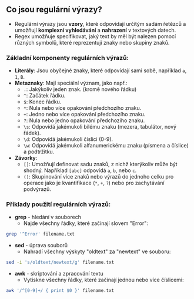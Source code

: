 ## Co jsou regulární výrazy?
- Regulární výrazy jsou **vzory**, které odpovídají určitým sadám řetězců a umožňují **komplexní vyhledávání** a **nahrazení** v textových datech. 
- Regex umožňuje specifikovat, jaký text by měl být nalezen pomocí různých symbolů, které reprezentují znaky nebo skupiny znaků.

### Základní komponenty regulárních výrazů:
- **Literály**: Jsou obyčejné znaky, které odpovídají sami sobě, například `a`, `1`, `B`.
- **Metaznaky**: Mají speciální význam, jako např.:
    - `.`: Jakýkoliv jeden znak. (kromě nového řádku)
    - `^`: Začátek řádku.
    - `$`: Konec řádku.
    - `*`: Nula nebo více opakování předchozího znaku.
    - `+`: Jedno nebo více opakování předchozího znaku.
    - `?`: Nula nebo jedno opakování předchozího znaku.
    - `\s`: Odpovídá jakémukoli bílému znaku (mezera, tabulátor, nový řádek).
    - `\d`: Odpovídá jakémukoli číslici (0-9).
    - `\w`: Odpovídá jakémukoli alfanumerickému znaku (písmena a číslice) a podtržítku.
- **Závorky**:
    - `[]`: Umožňují definovat sadu znaků, z nichž kterýkoliv může být shodný. Například `[abc]` odpovídá `a`, `b`, nebo `c`.
    - `()`: Skupinování více znaků nebo výrazů do jednoho celku pro operace jako je kvantifikace (`*`, `+`, `?`) nebo pro zachytávání podvýrazů.

### Příklady použití regulárních výrazů:
- **grep** - hledání v souborech
	- Najde všechny řádky, které začínají slovem "Error":
```bash
grep '^Error' filename.txt
```

- **sed** - úprava souborů
	- Nahradí všechny výskyty "oldtext" za "newtext" ve souboru:
```bash
sed -i 's/oldtext/newtext/g' filename.txt
```

- **awk** - skriptování a zpracování textu
	- Vytiskne všechny řádky, které začínají jednou nebo více číslicemi:
```bash
awk '/^[0-9]+/ { print $0 }' filename.txt
```